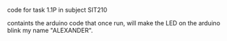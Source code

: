 code for task 1.1P in subject SIT210

containts the arduino code that once run, will make the LED on the arduino blink my name "ALEXANDER".
